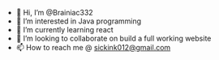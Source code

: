 - 👋 Hi, I’m @Brainiac332
- 👀 I’m interested in Java programming 
- 🌱 I’m currently learning react 
- 💞️ I’m looking to collaborate on build a full working website
- 📫 How to reach me @ sickink012@gmail.com

<!---
Brainiac332/Brainiac332 is a ✨ special ✨ repository because its `README.md` (this file) appears on your GitHub profile.
You can click the Preview link to take a look at your changes.
--->
